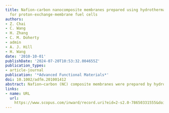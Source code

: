 ```yaml
---
title: Nafion-carbon nanocomposite membranes prepared using hydrothermal carbonization
  for proton-exchange-membrane fuel cells
authors:
- Z. Chai
- C. Wang
- H. Zhang
- C. M. Doherty
- admin
- A. J. Hill
- H. Wang
date: '2010-10-01'
publishDate: '2024-07-20T10:53:32.004655Z'
publication_types:
- article-journal
publication: '*Advanced Functional Materials*'
doi: 10.1002/adfm.201001412
abstract: Nafion–carbon (NC) composite membranes were prepared by hydrothermal treatment of Nafion membrane impregnated with glucose solution. The carbon loading of the NC membrane was tuned by controlling the hydrothermal carbonization time. X-ray diffraction, Fourier-transform infrared spectroscopy, scanning electron microscopy, thermogravimetric analysis, and positron annihilation lifetime spectroscopy were used to characterize plain Nafion and NC composite membranes. Nafion–carbon composite membranes exhibited better proton conductivity and reduced methanol permeability than those of the plain Nafion membrane. A single cell prepared with the NC composite membrane with a carbon loading of 3.6 wt% exhibited the highest cell performance. Compared with the cell performance of plain Nafion membrane, the maximum power density of the new cell improved by 31.7% for an H2/O2 fuel cell at room temperature, and by 44.0% for a direct methanol fuel cell at 60 °C.
links:
- name: URL
  url: 
    https://www.scopus.com/inward/record.uri?eid=2-s2.0-78650331555&doi=10.1002%2fadfm.201001412&partnerID=40&md5=4df85317baba63070f5139c48223a16b
---
```

